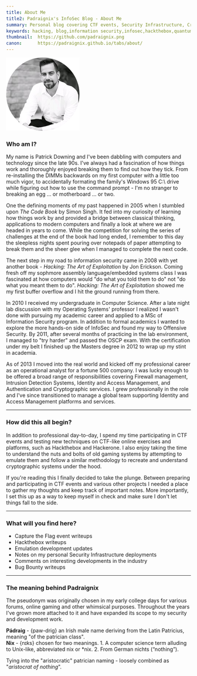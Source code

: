 ```yaml
---
title: About Me
title2: Padraignix's InfoSec Blog - About Me
summary: Personal blog covering CTF events, Security Infrastructure, Cryptography, Emulator development, Quantum Technology and related adventures
keywords: hacking, blog,information security,infosec,hackthebox,quantum computing,quantum technology,emulation,emulators,reverse engineering
thumbnail:  https://github.com/padraignix.png
canon:      https://padraignix.github.io/tabs/about/
---
```



![me](/assets/0.png)

### Who am I?

My name is Patrick Downing and I've been dabbling with computers and technology since the late 90s. I've always had a fascination of how things work and thoroughly enjoyed breaking them to find out how they tick. From re-installing the DIMMs backwards on my first computer with a little too much vigor, to accidentally formating the family's Windows 95 C:\ drive while figuring out how to use the command prompt - I'm no stranger to breaking an egg ... or motherboard ... or two.

One the defining moments of my past happened in 2005 when I stumbled upon <i>The Code Book</i> by Simon Singh. It fed into my curiosity of learning how things work by and provided a bridge between classical thinking, applications to modern computers and finally a look at where we are headed in years to come. While the competition for solving the series of challenges at the end of the book had long ended, I remember to this day the sleepless nights spent pouring over notepads of paper attempting to break them and the sheer glee when I managed to complete the next code.

The next step in my road to information security came in 2008 with yet another book - <i>Hacking: The Art of Exploitation</i> by Jon Erickson. Coming fresh off my sophmore assembly language/embedded systems class I was fascinated at how computers would "do what you told them to do" not "do what you meant them to do". <i>Hacking: The Art of Exploitation</i> showed me my first buffer overflow and I hit the ground running from there.

In 2010 I received my undergraduate in Computer Science. After a late night lab discussion with my Operating Systems' professor I realized I wasn't done with pursuing my academic career and applied to a MSc of Information Security program. In addition to formal academics I wanted to explore the more hands-on side of InfoSec and found my way to Offensive Security. By 2011, after several months of practicing in the lab environment, I managed to "try harder" and passed the OSCP exam. With the certification under my belt I finished up the Masters degree in 2012 to wrap up my stint in academia.

As of 2013 I moved into the real world and kicked off my professional career as an operational analyst for a fortune 500 company. I was lucky enough to be offered a broad range of responsibilities covering Firewall management, Intrusion Detection Systems, Identity and Access Management, and Authentication and Cryptographic services. I grew professionally in the role and I've since transitioned to manage a global team supporting Identity and Access Management platforms and services.

---
      
### How did this all begin?

In addition to professional day-to-day, I spend my time participating in CTF events and testing new techniques on CTF-like online exercises and platforms, such as Hackthebox and Hackerone. I also enjoy taking the time to understand the nuts and bolts of old gaming systems by attempting to emulate them and follow a similar methodology to recreate and understand cryptographic systems under the hood. 

If you're reading this I finally decided to take the plunge. Between preparing and participating in CTF events and various other projects I needed a place to gather my thoughts and keep track of important notes. More importantly, I set this up as a way to keep myself in check and make sure I don't let things fall to the side.

---

### What will you find here?

<ul>
    <li>Capture the Flag event writeups</li>
    <li>Hackthebox writeups</li>
    <li>Emulation development updates</li>
    <li>Notes on my personal Security Infrastructure deployments</li>
    <li>Comments on interesting developments in the industry</li>
    <li>Bug Bounty writeups</li>
</ul>

---
      
### The meaning behind Padraignix

The pseudonym was originally chosen in my early college days for various forums, online gaming and other whimsical purposes. Throughout the years I've grown more attached to it and have expanded its scope to my security and development work.

<b>Pádraig</b> - {paw-drig} an Irish male name deriving from the Latin Patricius, meaning "of the patrician class".  
<b>Nix</b> - {nɪks} chosen for two meanings. 1. A computer science term alluding to Unix-like, abbreviated nix or *nix. 2. From German nichts (“nothing”).

Tying into the "aristocratic" patrician naming - loosely combined as "<i>aristocrat of nothing</i>".
